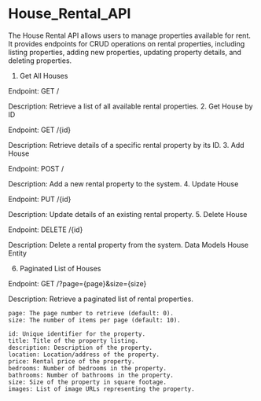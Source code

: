﻿# House_Rental_API


The House Rental API allows users to manage properties available for rent. It provides endpoints for CRUD operations on rental properties, including listing properties, adding new properties, updating property details, and deleting properties.

1. Get All Houses

Endpoint: GET /

Description: Retrieve a list of all available rental properties.
2. Get House by ID

Endpoint: GET /{id}

Description: Retrieve details of a specific rental property by its ID.
3. Add House

Endpoint: POST /

Description: Add a new rental property to the system.
4. Update House

Endpoint: PUT /{id}

Description: Update details of an existing rental property.
5. Delete House

Endpoint: DELETE /{id}

Description: Delete a rental property from the system.
Data Models
House Entity

6. Paginated List of Houses

Endpoint: GET /?page={page}&size={size}

Description: Retrieve a paginated list of rental properties.

    page: The page number to retrieve (default: 0).
    size: The number of items per page (default: 10).

    id: Unique identifier for the property.
    title: Title of the property listing.
    description: Description of the property.
    location: Location/address of the property.
    price: Rental price of the property.
    bedrooms: Number of bedrooms in the property.
    bathrooms: Number of bathrooms in the property.
    size: Size of the property in square footage.
    images: List of image URLs representing the property.
